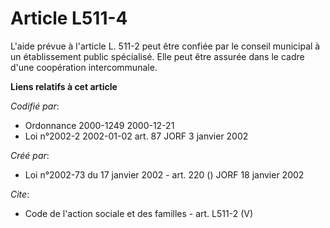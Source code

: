 # Article L511-4

L'aide prévue à l'article L. 511-2 peut être confiée par le conseil municipal à un établissement public spécialisé. Elle peut
être assurée dans le cadre d'une coopération intercommunale.

**Liens relatifs à cet article**

_Codifié par_:

  - Ordonnance 2000-1249 2000-12-21
  - Loi n°2002-2 2002-01-02 art. 87 JORF 3 janvier 2002

_Créé par_:

  - Loi n°2002-73 du 17 janvier 2002 - art. 220 () JORF 18 janvier 2002

_Cite_:

  - Code de l'action sociale et des familles - art. L511-2 (V)
